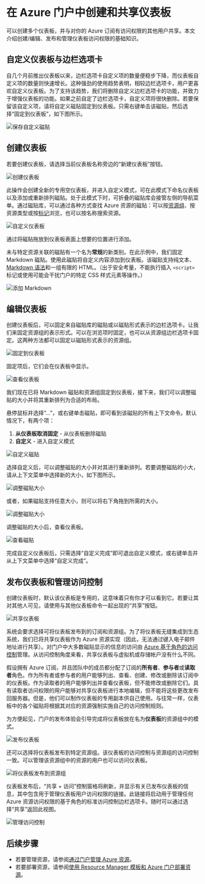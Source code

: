 <properties
   pageTitle="Azure 门户仪表板 |Azure"
   description="本文介绍如何在 Azure 门户中创建和编辑仪表板。"
   services="azure-portal"
   documentationCenter=""
   authors="sewatson"
   manager="timlt"
   editor="tysonn"/>  


<tags
   ms.service="multiple"
   ms.devlang="NA"
   ms.topic="article"
   ms.tgt_pltfrm="NA"
   ms.workload="na"
   ms.date="09/06/2016"
   ms.author="sewatson"
   wacn.date="10/17/2016"/>  


# 在 Azure 门户中创建和共享仪表板

可以创建多个仪表板，并与对你的 Azure 订阅有访问权限的其他用户共享。本文介绍创建/编辑、发布和管理仪表板访问权限的基础知识。

## 自定义仪表板与边栏选项卡

自几个月前推出仪表板以来，边栏选项卡自定义项的数量便稳步下降，而仪表板自定义项的数量则快速增长。这种强劲的使用趋势表明，相较边栏选项卡，用户更喜欢自定义仪表板。为了支持该趋势，我们将删除自定义边栏选项卡的功能，并致力于增强仪表板的功能。如果之前自定了边栏选项卡，自定义项将很快删除。若要保留该自定义项，请将自定义磁贴固定到仪表板。只需右键单击该磁贴，然后选择“固定到仪表板”，如下图所示。

![保存自定义磁贴](./media/azure-portal-dashboards/save-customization.png)  


## 创建仪表板

若要创建仪表板，请选择当前仪表板名称旁边的“新建仪表板”按钮。

![创建仪表板](./media/azure-portal-dashboards/new-dashboard.png)  


此操作会创建全新的专用空仪表板，并进入自定义模式，可在此模式下命名仪表板以及添加或重新排列磁贴。处于此模式下时，可折叠的磁贴库会接管左侧的导航菜单。通过磁贴库，可以通过各种方式查找 Azure 资源的磁贴：可以按[资源组](/documentation/articles/resource-group-overview/#resource-groups)、按资源类型或按[标记](/documentation/articles/resource-group-using-tags/)浏览，也可以按名称搜索资源。

![自定义仪表板](./media/azure-portal-dashboards/customize-dashboard.png)  


通过将磁贴拖放到仪表板表面上想要的位置进行添加。

未与特定资源关联的磁贴有一个名为**常规**的新类别。在此示例中，我们固定 Markdown 磁贴。使用此磁贴将自定义内容添加到仪表板。该磁贴支持纯文本、[Markdown 语法](https://daringfireball.net/projects/markdown/syntax)和一组有限的 HTML。（出于安全考量，不能执行插入 `<script>` 标记或使用可能会干扰门户的特定 CSS 样式元素等操作。）

![添加 Markdown](./media/azure-portal-dashboards/add-markdown.png)  


## 编辑仪表板

创建仪表板后，可以固定来自磁贴库的磁贴或以磁贴形式表示的边栏选项卡。让我们来固定资源组的表示形式。可以在浏览项时固定，也可以从资源组边栏选项卡固定。这两种方法都可以固定以磁贴形式表示的资源组。

![固定到仪表板](./media/azure-portal-dashboards/pin-to-dashboard.png)  


固定项后，它们会在仪表板中显示。

![查看仪表板](./media/azure-portal-dashboards/view-dashboard.png)  


我们现在已将 Markdown 磁贴和资源组固定到仪表板，接下来，我们可以调整磁贴的大小并将其重新排列为合适的布局。

悬停鼠标并选择“...”，或右键单击磁贴，即可看到该磁贴的所有上下文命令。默认情况下，有两个项：

1. **从仪表板取消固定** - 从仪表板删除磁贴
2.	**自定义** - 进入自定义模式

![自定义磁贴](./media/azure-portal-dashboards/customize-tile.png)  


选择自定义后，可以调整磁贴的大小并对其进行重新排列。若要调整磁贴的小大，请从上下文菜单中选择新的大小，如下图所示。

![调整磁贴大小](./media/azure-portal-dashboards/resize-tile.png)  


或者，如果磁贴支持任意大小，则可以将右下角拖到所需的大小。

![调整磁贴大小](./media/azure-portal-dashboards/resize-corner.png)  


调整磁贴的大小后，查看仪表板。

![查看磁贴](./media/azure-portal-dashboards/view-tile.png)  


完成自定义仪表板后，只需选择“自定义完成”即可退出自定义模式，或右键单击并从上下文菜单中选择“自定义完成”。

## 发布仪表板和管理访问控制

创建仪表板时，默认该仪表板是专用的，这意味着只有你才可以看到它。若要让其对其他人可见，请使用与其他仪表板命令一起出现的“共享”按钮。

![共享仪表板](./media/azure-portal-dashboards/share-dashboard.png)  


系统会要求选择可将仪表板发布到的订阅和资源组。为了将仪表板无缝集成到生态系统，我们已将共享仪表板作为 Azure 资源实现（因此，无法通过键入电子邮件地址进行共享）。对门户中大多数磁贴显示的信息的访问由 [Azure 基于角色的访问控制](/documentation/articles/role-based-access-control-configure/)管理。从访问控制角度来看，共享仪表板与虚拟机或存储帐户没有什么不同。

假设拥有 Azure 订阅，并且团队中的成员都分配了订阅的**所有者**、**参与者**或**读取者**角色。作为所有者或参与者的用户能够列出、查看、创建、修改或删除该订阅中的仪表板。作为读取者的用户能够列出并查看仪表板，但不能修改或删除它们。具有读取者访问权限的用户能够对共享仪表板进行本地编辑，但不能将这些更改发布回服务器。但是，他们可以制作仪表板的专用副本供自己使用。与往常一样，仪表板中的各个磁贴将根据其对应的资源强制实施自己的访问控制规则。

为方便起见，门户的发布体验会引导完成将仪表板放在名为**仪表板**的资源组中的模式。

![发布仪表板](./media/azure-portal-dashboards/publish-dashboard.png)  


还可以选择将仪表板发布到特定资源组。该仪表板的访问控制与资源组的访问控制一致。可以管理该资源组中的资源的用户也可以访问仪表板。

![将仪表板发布到资源组](./media/azure-portal-dashboards/publish-to-resource-group.png)  


仪表板发布后，“共享 + 访问”控制窗格将刷新，并显示有关已发布仪表板的信息，其中包含用于管理仪表板用户访问权限的链接。此链接将启动用于管理任何 Azure 资源访问权限的基于角色的标准访问控制边栏选项卡。随时可以通过选择“共享”返回此视图。

![管理访问控制](./media/azure-portal-dashboards/manage-access.png)  


## 后续步骤

- 若要管理资源，请参阅[通过门户管理 Azure 资源](/documentation/articles/resource-group-portal/)。
- 若要部署资源，请参阅[使用 Resource Manager 模板和 Azure 门户部署资源](/documentation/articles/resource-group-template-deploy-portal/)。

<!---HONumber=Mooncake_1010_2016-->